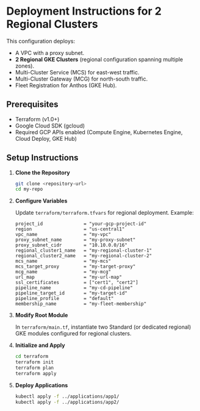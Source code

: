 # Deployment Instructions for 2 Regional Clusters

This configuration deploys:
- A VPC with a proxy subnet.
- **2 Regional GKE Clusters** (regional configuration spanning multiple zones).
- Multi-Cluster Service (MCS) for east-west traffic.
- Multi-Cluster Gateway (MCG) for north-south traffic.
- Fleet Registration for Anthos (GKE Hub).

## Prerequisites
- Terraform (v1.0+)
- Google Cloud SDK (gcloud)
- Required GCP APIs enabled (Compute Engine, Kubernetes Engine, Cloud Deploy, GKE Hub)

## Setup Instructions

1. **Clone the Repository**

   ```bash
   git clone <repository-url>
   cd my-repo
   ```

2. **Configure Variables**

   Update `terraform/terraform.tfvars` for regional deployment. Example:
   ```hcl
   project_id               = "your-gcp-project-id"
   region                   = "us-central1"
   vpc_name                 = "my-vpc"
   proxy_subnet_name        = "my-proxy-subnet"
   proxy_subnet_cidr        = "10.10.0.0/16"
   regional_cluster1_name   = "my-regional-cluster-1"
   regional_cluster2_name   = "my-regional-cluster-2"
   mcs_name                 = "my-mcs"
   mcs_target_proxy         = "my-target-proxy"
   mcg_name                 = "my-mcg"
   url_map                  = "my-url-map"
   ssl_certificates         = ["cert1", "cert2"]
   pipeline_name            = "my-cd-pipeline"
   pipeline_target_id       = "my-target-id"
   pipeline_profile         = "default"
   membership_name          = "my-fleet-membership"
   ```

3. **Modify Root Module**

   In `terraform/main.tf`, instantiate two Standard (or dedicated regional) GKE modules configured for regional clusters.

4. **Initialize and Apply**

   ```bash
   cd terraform
   terraform init
   terraform plan
   terraform apply
   ```

5. **Deploy Applications**

   ```bash
   kubectl apply -f ../applications/app1/
   kubectl apply -f ../applications/app2/
   ```

